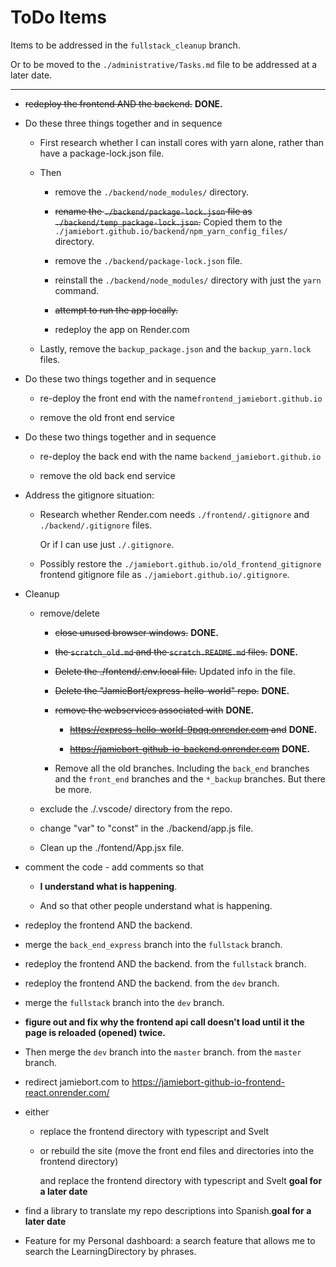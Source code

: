 # ToDo Items

Items to be addressed in the `fullstack_cleanup` branch.

Or to be moved to the `./administrative/Tasks.md` file to be addressed at a later date.

---

- ~~redeploy the frontend AND the backend.~~ **DONE.**

- Do these three things together and in sequence

  - First research whether I can install cores with yarn alone, rather than have a package-lock.json file.

  - Then

    - remove the `./backend/node_modules/` directory.

    - ~~rename the `./backend/package-lock.json` file as `./backend/temp_package-lock.json`.~~ Copied them to the `./jamiebort.github.io/backend/npm_yarn_config_files/` directory.

    - remove the `./backend/package-lock.json` file.

    - reinstall the `./backend/node_modules/` directory with just the `yarn` command.

    - ~~attempt to run the app locally.~~

    - redeploy the app on Render.com

  - Lastly, remove the `backup_package.json` and the `backup_yarn.lock` files.

- Do these two things together and in sequence

  - re-deploy the front end with the name`frontend_jamiebort.github.io`

  - remove the old front end service

- Do these two things together and in sequence

  - re-deploy the back end with the name `backend_jamiebort.github.io`

  - remove the old back end service

- Address the gitignore situation:

  - Research whether Render.com needs `./frontend/.gitignore` and `./backend/.gitignore` files.

    Or if I can use just `./.gitignore`.

  - Possibly restore the `./jamiebort.github.io/old_frontend_gitignore` frontend gitignore file as `./jamiebort.github.io/.gitignore`.

- Cleanup

  - remove/delete

    - ~~close unused browser windows.~~ **DONE.**

    - ~~the `scratch_old.md` and the `scratch.README.md` files.~~ **DONE.**

    - ~~Delete the ./fontend/.env.local file.~~ Updated info in the file.

    - ~~Delete the "JamieBort/express-hello-world" repo.~~ **DONE.**

    - ~~remove the webservices associated with~~ **DONE.**

      - ~~https://express-hello-world-9pqq.onrender.com and~~ **DONE.**

      - ~~https://jamiebort-github-io-backend.onrender.com~~ **DONE.**

    - Remove all the old branches. Including the `back_end` branches and the `front_end` branches and the `*_backup` branches. But there be more.

  - exclude the ./.vscode/ directory from the repo.

  - change "var" to "const" in the ./backend/app.js file.

  - Clean up the ./fontend/App.jsx file.

- comment the code - add comments so that

  - **I understand what is happening**.

  - And so that other people understand what is happening.

- redeploy the frontend AND the backend.

- merge the `back_end_express` branch into the `fullstack` branch.

- redeploy the frontend AND the backend. from the `fullstack` branch.

- redeploy the frontend AND the backend. from the `dev` branch.

- merge the `fullstack` branch into the `dev` branch.

- **figure out and fix why the frontend api call doesn't load until it the page is reloaded (opened) twice.**

- Then merge the `dev` branch into the `master` branch. from the `master` branch.

- redirect jamiebort.com to https://jamiebort-github-io-frontend-react.onrender.com/

- either

  - replace the frontend directory with typescript and Svelt

  - or rebuild the site (move the front end files and directories into the frontend directory)

    and replace the frontend directory with typescript and Svelt **goal for a later date**

- find a library to translate my repo descriptions into Spanish.**goal for a later date**

- Feature for my Personal dashboard: a search feature that allows me to search the LearningDirectory by phrases.
